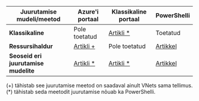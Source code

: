 | **Juurutamise mudeli/meetod** | **Azure'i portaal** | **Klassikaline portaal** | **PowerShelli** |
|---|---|---|---|
|**Klassikaline** | Pole toetatud | [Artikli *](../articles/vpn-gateway/virtual-networks-configure-vnet-to-vnet-connection.md) | Toetatud |
|**Ressursihaldur** | [Artikli +](../articles/vpn-gateway-howto-vnet-vnet-resource-manager-portal.md) |Pole toetatud | [Artikkel](../articles/vpn-gateway/vpn-gateway-vnet-vnet-rm-ps.md)|
|**Seoseid eri juurutamise mudelite** | [Artikli *](../articles/vpn-gateway/vpn-gateway-connect-different-deployment-models-portal.md) | [Artikli *](../articles/vpn-gateway/vpn-gateway-connect-different-deployment-models-portal.md) |[Artikkel](../articles/vpn-gateway/vpn-gateway-connect-different-deployment-models-powershell.md)|

(+) tähistab see juurutamise meetod on saadaval ainult VNets sama tellimus.<br>
(*) tähistab seda meetodit juurutamise nõuab ka PowerShelli.


